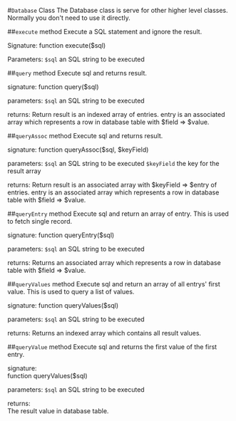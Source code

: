 #`Database` Class
The Database class is serve for other higher level classes. Normally you don't need to use it directly.

##`execute` method
Execute a SQL statement and ignore the result.

Signature:
function execute($sql)

Parameters:
`$sql` an SQL string to be executed

##`query` method
Execute sql and returns result.

signature:
function query($sql)

parameters:
`$sql` an SQL string to be executed

returns:
Return result is an indexed array of entries. entry is an associated array which represents a row in database table with $field => $value.

##`queryAssoc` method
Execute sql and returns result.

signature:
function queryAssoc($sql, $keyField)

parameters:
`$sql` an SQL string to be executed
`$keyField` the key for the result array

returns:
Return result is an associated array with $keyField => $entry of entries. entry is an associated array which represents a row in database table with $field => $value.

##`queryEntry` method
Execute sql and return an array of entry. This is used to fetch single record.

signature:
function queryEntry($sql)

parameters:
`$sql` an SQL string to be executed

returns:
Returns an associated array which represents a row in database table with $field => $value.

##`queryValues` method
Execute sql and return an array of all entrys' first value. This is used to query a list of values.

signature:
function queryValues($sql)

parameters:
`$sql` an SQL string to be executed

returns:
Returns an indexed array which contains all result values.

##`queryValue` method
Execute sql and returns the first value of the first entry.

signature:  
function queryValues($sql)

parameters:
`$sql` an SQL string to be executed

returns:  
The result value in database table.
